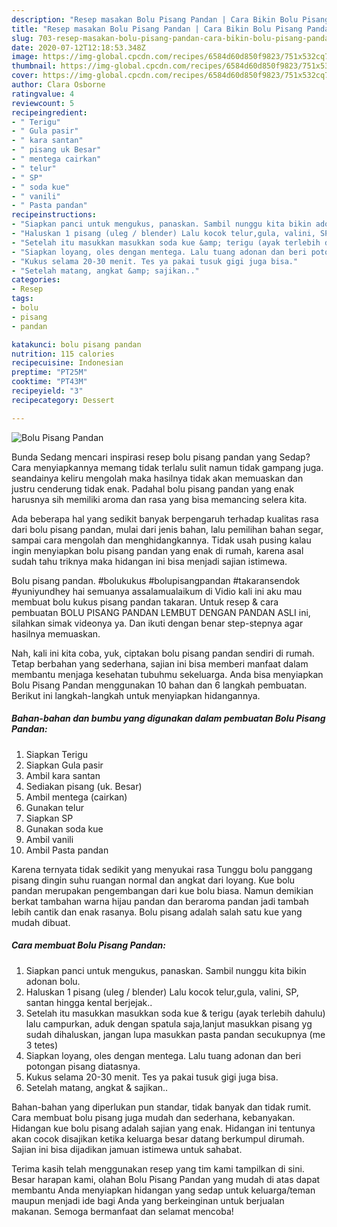 ```yaml
---
description: "Resep masakan Bolu Pisang Pandan | Cara Bikin Bolu Pisang Pandan Yang Enak dan Simpel"
title: "Resep masakan Bolu Pisang Pandan | Cara Bikin Bolu Pisang Pandan Yang Enak dan Simpel"
slug: 703-resep-masakan-bolu-pisang-pandan-cara-bikin-bolu-pisang-pandan-yang-enak-dan-simpel
date: 2020-07-12T12:18:53.348Z
image: https://img-global.cpcdn.com/recipes/6584d60d850f9823/751x532cq70/bolu-pisang-pandan-foto-resep-utama.jpg
thumbnail: https://img-global.cpcdn.com/recipes/6584d60d850f9823/751x532cq70/bolu-pisang-pandan-foto-resep-utama.jpg
cover: https://img-global.cpcdn.com/recipes/6584d60d850f9823/751x532cq70/bolu-pisang-pandan-foto-resep-utama.jpg
author: Clara Osborne
ratingvalue: 4
reviewcount: 5
recipeingredient:
- " Terigu"
- " Gula pasir"
- " kara santan"
- " pisang uk Besar"
- " mentega cairkan"
- " telur"
- " SP"
- " soda kue"
- " vanili"
- " Pasta pandan"
recipeinstructions:
- "Siapkan panci untuk mengukus, panaskan. Sambil nunggu kita bikin adonan bolu."
- "Haluskan 1 pisang (uleg / blender) Lalu kocok telur,gula, valini, SP, santan hingga kental berjejak.."
- "Setelah itu masukkan masukkan soda kue &amp; terigu (ayak terlebih dahulu) lalu campurkan, aduk dengan spatula saja,lanjut masukkan pisang yg sudah dihaluskan, jangan lupa masukkan pasta pandan secukupnya (me 3 tetes)"
- "Siapkan loyang, oles dengan mentega. Lalu tuang adonan dan beri potongan pisang diatasnya."
- "Kukus selama 20-30 menit. Tes ya pakai tusuk gigi juga bisa."
- "Setelah matang, angkat &amp; sajikan.."
categories:
- Resep
tags:
- bolu
- pisang
- pandan

katakunci: bolu pisang pandan 
nutrition: 115 calories
recipecuisine: Indonesian
preptime: "PT25M"
cooktime: "PT43M"
recipeyield: "3"
recipecategory: Dessert

---
```



![Bolu Pisang Pandan](https://img-global.cpcdn.com/recipes/6584d60d850f9823/751x532cq70/bolu-pisang-pandan-foto-resep-utama.jpg)

Bunda Sedang mencari inspirasi resep bolu pisang pandan yang Sedap? Cara menyiapkannya memang tidak terlalu sulit namun tidak gampang juga. seandainya keliru mengolah maka hasilnya tidak akan memuaskan dan justru cenderung tidak enak. Padahal bolu pisang pandan yang enak harusnya sih memiliki aroma dan rasa yang bisa memancing selera kita.

Ada beberapa hal yang sedikit banyak berpengaruh terhadap kualitas rasa dari bolu pisang pandan, mulai dari jenis bahan, lalu pemilihan bahan segar, sampai cara mengolah dan menghidangkannya. Tidak usah pusing kalau ingin menyiapkan bolu pisang pandan yang enak di rumah, karena asal sudah tahu triknya maka hidangan ini bisa menjadi sajian istimewa.

Bolu pisang pandan. #bolukukus #bolupisangpandan #takaransendok #yuniyundhey hai semuanya assalamualaikum di Vidio kali ini aku mau membuat bolu kukus pisang pandan takaran. Untuk resep &amp; cara pembuatan BOLU PISANG PANDAN LEMBUT DENGAN PANDAN ASLI ini, silahkan simak videonya ya. Dan ikuti dengan benar step-stepnya agar hasilnya memuaskan.


Nah, kali ini kita coba, yuk, ciptakan bolu pisang pandan sendiri di rumah. Tetap berbahan yang sederhana, sajian ini bisa memberi manfaat dalam membantu menjaga kesehatan tubuhmu sekeluarga. Anda bisa menyiapkan Bolu Pisang Pandan menggunakan 10 bahan dan 6 langkah pembuatan. Berikut ini langkah-langkah untuk menyiapkan hidangannya.

<!--inarticleads1-->

##### Bahan-bahan dan bumbu yang digunakan dalam pembuatan Bolu Pisang Pandan:

1. Siapkan  Terigu
1. Siapkan  Gula pasir
1. Ambil  kara santan
1. Sediakan  pisang (uk. Besar)
1. Ambil  mentega (cairkan)
1. Gunakan  telur
1. Siapkan  SP
1. Gunakan  soda kue
1. Ambil  vanili
1. Ambil  Pasta pandan


Karena ternyata tidak sedikit yang menyukai rasa Tunggu bolu panggang pisang dingin suhu ruangan normal dan angkat dari loyang. Kue bolu pandan merupakan pengembangan dari kue bolu biasa. Namun demikian berkat tambahan warna hijau pandan dan beraroma pandan jadi tambah lebih cantik dan enak rasanya. Bolu pisang adalah salah satu kue yang mudah dibuat. 

<!--inarticleads2-->

##### Cara membuat Bolu Pisang Pandan:

1. Siapkan panci untuk mengukus, panaskan. Sambil nunggu kita bikin adonan bolu.
1. Haluskan 1 pisang (uleg / blender) Lalu kocok telur,gula, valini, SP, santan hingga kental berjejak..
1. Setelah itu masukkan masukkan soda kue &amp; terigu (ayak terlebih dahulu) lalu campurkan, aduk dengan spatula saja,lanjut masukkan pisang yg sudah dihaluskan, jangan lupa masukkan pasta pandan secukupnya (me 3 tetes)
1. Siapkan loyang, oles dengan mentega. Lalu tuang adonan dan beri potongan pisang diatasnya.
1. Kukus selama 20-30 menit. Tes ya pakai tusuk gigi juga bisa.
1. Setelah matang, angkat &amp; sajikan..


Bahan-bahan yang diperlukan pun standar, tidak banyak dan tidak rumit. Cara membuat bolu pisang juga mudah dan sederhana, kebanyakan. Hidangan kue bolu pisang adalah sajian yang enak. Hidangan ini tentunya akan cocok disajikan ketika keluarga besar datang berkumpul dirumah. Sajian ini bisa dijadikan jamuan istimewa untuk sahabat. 

Terima kasih telah menggunakan resep yang tim kami tampilkan di sini. Besar harapan kami, olahan Bolu Pisang Pandan yang mudah di atas dapat membantu Anda menyiapkan hidangan yang sedap untuk keluarga/teman maupun menjadi ide bagi Anda yang berkeinginan untuk berjualan makanan. Semoga bermanfaat dan selamat mencoba!
